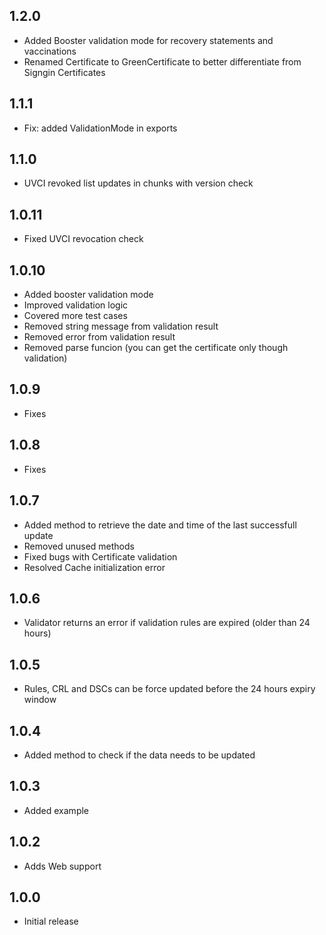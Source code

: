 ## 1.2.0

- Added Booster validation mode for recovery statements and vaccinations
- Renamed Certificate to GreenCertificate to better differentiate from Signgin Certificates

## 1.1.1

- Fix: added ValidationMode in exports

## 1.1.0

- UVCI revoked list updates in chunks with version check

## 1.0.11

- Fixed UVCI revocation check

## 1.0.10

- Added booster validation mode
- Improved validation logic
- Covered more test cases
- Removed string message from validation result
- Removed error from validation result
- Removed parse funcion (you can get the certificate only though validation)

## 1.0.9

- Fixes

## 1.0.8

- Fixes

## 1.0.7

- Added method to retrieve the date and time of the last successfull update
- Removed unused methods
- Fixed bugs with Certificate validation
- Resolved Cache initialization error

## 1.0.6

- Validator returns an error if validation rules are expired (older than 24 hours)

## 1.0.5

- Rules, CRL and DSCs can be force updated before the 24 hours expiry window

## 1.0.4

- Added method to check if the data needs to be updated

## 1.0.3

- Added example

## 1.0.2

- Adds Web support

## 1.0.0

- Initial release
